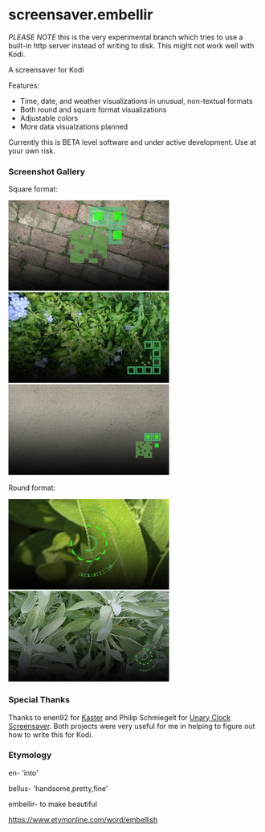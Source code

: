 # screensaver.embellir

*PLEASE NOTE* this is the very experimental branch which tries to use a
built-in http server instead of writing to disk. This might not work well with
Kodi.

A screensaver for Kodi

Features:

* Time, date, and weather visualizations in unusual, non-textual formats
* Both round and square format visualizations
* Adjustable colors
* More data visualzations planned

Currently this is BETA level software and under active development. Use at your own risk.

### Screenshot Gallery

Square format:

![large square screenshot](https://raw.githubusercontent.com/robbieh/screensaver.embellir/master/resources/images/embellir.square.large.jpg)
![small square screenshot 1](https://raw.githubusercontent.com/robbieh/screensaver.embellir/master/resources/images/embellir.square.small.jpg)
![small square screenshot 2](https://raw.githubusercontent.com/robbieh/screensaver.embellir/master/resources/images/embellir.square.small.2.jpg)

Round format:

![large circle screenshot](https://raw.githubusercontent.com/robbieh/screensaver.embellir/master/resources/images/embellir.circle.fullscreen.jpg)
![small circle screenshot](https://raw.githubusercontent.com/robbieh/screensaver.embellir/master/resources/images/embellir.circle.small.jpg)

### Special Thanks

Thanks to enen92 for [Kaster](https://github.com/enen92/screensaver.kaster) and Philip Schmiegelt for [Unary Clock Screensaver](https://github.com/schmiegelt/xbmc.screensaver.unaryclock). Both projects were very useful for me in helping to figure out how to write this for Kodi.

### Etymology

en- 'into'

bellus- 'handsome,pretty,fine'

embellir- to make beautiful

https://www.etymonline.com/word/embellish


